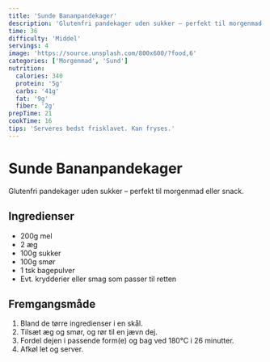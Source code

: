 ```yaml
---
title: 'Sunde Bananpandekager'
description: 'Glutenfri pandekager uden sukker – perfekt til morgenmad eller snack.'
time: 36
difficulty: 'Middel'
servings: 4
image: 'https://source.unsplash.com/800x600/?food,6'
categories: ['Morgenmad', 'Sund']
nutrition:
  calories: 340
  protein: '5g'
  carbs: '41g'
  fat: '9g'
  fiber: '2g'
prepTime: 21
cookTime: 16
tips: 'Serveres bedst frisklavet. Kan fryses.'
---
```


# Sunde Bananpandekager

Glutenfri pandekager uden sukker – perfekt til morgenmad eller snack.

## Ingredienser

- 200g mel  
- 2 æg  
- 100g sukker  
- 100g smør  
- 1 tsk bagepulver  
- Evt. krydderier eller smag som passer til retten

## Fremgangsmåde

1. Bland de tørre ingredienser i en skål.
2. Tilsæt æg og smør, og rør til en jævn dej.
3. Fordel dejen i passende form(e) og bag ved 180°C i 26 minutter.
4. Afkøl let og server.
